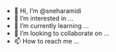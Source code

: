 - 👋 Hi, I’m @sneharamidi
- 👀 I’m interested in ...
- 🌱 I’m currently learning ...
- 💞️ I’m looking to collaborate on ...
- 📫 How to reach me ...

<!---
sneharamidi/sneharamidi is a ✨ special ✨ repository because its `README.md` (this file) appears on your GitHub profile.
You can click the Preview link to take a look at your changes.
--->
